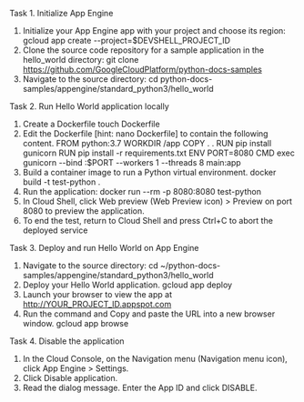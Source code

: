 Task 1. Initialize App Engine
1. Initialize your App Engine app with your project and choose its region:
	gcloud app create --project=$DEVSHELL_PROJECT_ID
2. Clone the source code repository for a sample application in the hello_world directory:
	git clone https://github.com/GoogleCloudPlatform/python-docs-samples
3. Navigate to the source directory:
	cd python-docs-samples/appengine/standard_python3/hello_world

Task 2. Run Hello World application locally
1. Create a Dockerfile
	touch Dockerfile
2. Edit the Dockerfile [hint: nano Dockerfile] to contain the following content.
	FROM python:3.7
WORKDIR /app
COPY . .
RUN pip install gunicorn
RUN pip install -r requirements.txt
ENV PORT=8080
CMD exec gunicorn --bind :$PORT --workers 1 --threads 8 main:app
3. Build a container image to run a Python virtual environment.
	docker build -t test-python . 
4. Run the application:
	docker run --rm -p 8080:8080 test-python 
5. In Cloud Shell, click Web preview (Web Preview icon) > Preview on port 8080 to preview the application.
6. To end the test, return to Cloud Shell and press Ctrl+C to abort the deployed service

Task 3. Deploy and run Hello World on App Engine
1. Navigate to the source directory:
	cd ~/python-docs-samples/appengine/standard_python3/hello_world
2. Deploy your Hello World application.
	gcloud app deploy
3. Launch your browser to view the app at http://YOUR_PROJECT_ID.appspot.com
4. Run the command and Copy and paste the URL into a new browser window.
	gcloud app browse

Task 4. Disable the application
1. In the Cloud Console, on the Navigation menu (Navigation menu icon), click App Engine > Settings.
2. Click Disable application.
3. Read the dialog message. Enter the App ID and click DISABLE.
